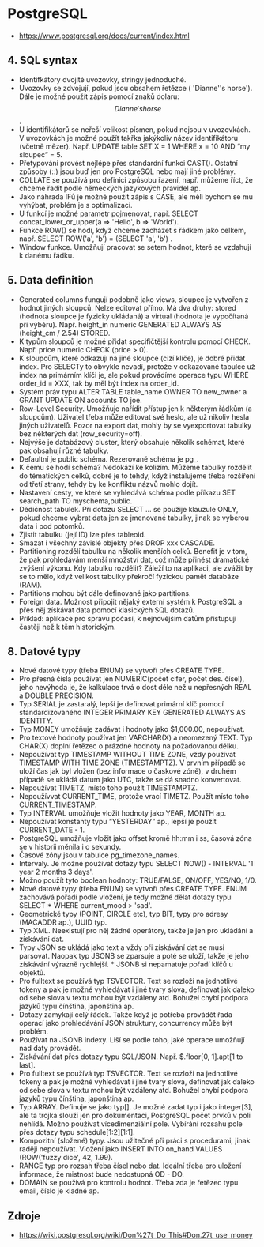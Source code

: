 # PostgreSQL
* https://www.postgresql.org/docs/current/index.html

## 4. SQL syntax
* Identifkátory dvojíté uvozovky, stringy jednoduché. 
* Uvozovky se zdvojují, pokud jsou obsahem řetězce ( 'Dianne''s horse'). Dále je možné použít zápis pomocí znaků dolaru: $$Dianne's horse$$.
* U identifikátorů se neřeší velikost písmen, pokud nejsou v uvozovkách. V uvozovkách je možné použít takřka jakýkoliv název identifikátoru (včetně mězer). Např. UPDATE table SET X = 1 WHERE x = 10 AND “my sloupec” = 5.
* Přetypování provést nejlépe přes standardní funkci CAST(). Ostatní způsoby (::) jsou buď jen pro PostgreSQL nebo mají jiné problémy.
* COLLATE se používá pro definici způsobu řazení, např. můžeme říct, že chceme řadit podle německých jazykových pravidel ap.
* Jako náhrada IFů je možné použít zápis s CASE, ale měli bychom se mu vyhýbat, problém je s optimalizací.
* U funkcí je možné parametr pojmenovat, např. SELECT concat_lower_or_upper(a => 'Hello', b => 'World').
* Funkce ROW() se hodí, když chceme zacházet s řádkem jako celkem, např. SELECT ROW('a', 'b') = (SELECT 'a', 'b') .
* Window funkce. Umožňují pracovat se setem hodnot, které se vzdahují k danému řádku.

## 5. Data definition
* Generated columns fungují podobně jako views, sloupec je vytvořen z hodnot jiných sloupců. Nelze editovat přímo. Má dva druhy: stored (hodnota sloupce je fyzicky ukládaná) a virtual (hodnota je vypočítaná při výběru). Např. height_in numeric GENERATED ALWAYS AS (height_cm / 2.54) STORED. 
* K typům sloupců je možné přidat specifičtější kontrolu pomocí CHECK. Např. price numeric CHECK (price > 0).
* K sloupcům, které odkazují na jiné sloupce (cizí klíče), je dobré přidat index. Pro SELECTy to obvykle nevadí, protože v odkazované tabulce už index na primárním klíči je, ale pokud provádíme operace typu WHERE order_id = XXX, tak by měl být index na order_id.
* Systém práv typu ALTER TABLE table_name OWNER TO new_owner a GRANT UPDATE ON accounts TO joe.
* Row-Level Security. Umožňuje nařídit přístup jen k některým řádkům (a sloupcům). Uživatel třeba může editovat své heslo, ale už nikoliv hesla jiných uživatelů. Pozor na export dat, mohly by se vyexportovat tabulky bez některých dat (row_security=off).
* Nejvýše je databázový cluster, který obsahuje několik schémat, které pak obsahují různé tabulky.
* Defaultní je public schéma. Rezerované schéma je pg_.
* K čemu se hodí schéma? Nedokází ke kolizím. Můžeme tabulky rozdělit do tématických celků, dobré je to tehdy, když instalujeme třeba rozšíření od třetí strany, tehdy by ke konfliktu názvů mohlo dojít.
* Nastavení cesty, ve které se vyhledává schéma podle příkazu SET search_path TO myschema,public.
* Dědičnost tabulek. Při dotazu SELECT … se použije klauzule ONLY, pokud chceme vybrat data jen ze jmenované tabulky, jinak se vyberou data i pod potomků.
* Zjistit tabulku (její ID) lze přes tableoid.
* Smazat i všechny závislé objekty přes DROP xxx CASCADE. 
* Partitioning rozdělí tabulku na několik menších celků. Benefit je v tom, že pak prohledávám menší množství dat, což může přinést dramatické zvýšení výkonu. Kdy tabulku rozdělit? Záleží to na aplikaci, ale zvážit by se to mělo, když velikost tabulky překročí fyzickou paměť databáze (RAM).
* Partitions mohou být dále definované jako partitions.
* Foreign data. Možnost připojit nějaký externí systém k PostgreSQL a přes něj získávat data pomocí klasických SQL dotazů.
* Příklad: aplikace pro správu počasí, k nejnovějším datům přistupuji častěji než k těm historickým.


## 8. Datové typy
* Nové datové typy (třeba ENUM) se vytvoří přes CREATE TYPE.
* Pro přesná čísla používat jen NUMERIC(počet cifer, počet des. čísel), jeho nevýhoda je, že kalkulace trvá o dost déle než u nepřesných REAL a DOUBLE PRECISION.
* Typ SERIAL je zastaralý, lepší je definovat primární klíč pomocí standardizovaného INTEGER PRIMARY KEY GENERATED ALWAYS AS IDENTITY.
* Typ MONEY umožňuje zadávat i hodnoty jako $1,000.00, nepoužívat.
* Pro textové hodnoty používat jen VARCHAR(X) a neomezený TEXT. Typ CHAR(X) doplní řetězec o prázdné hodnoty na požadovanou délku.
* Nepoužívat typ TIMESTAMP WITHOUT TIME ZONE, vždy používat TIMESTAMP WITH TIME ZONE (TIMESTAMPTZ). V prvním případě se uloží čas jak byl vložen (bez informace o časkové zóně), v druhém případě se ukládá datum jako UTC, takže se dá snadno konvertovat.
* Nepoužívat TIMETZ, místo toho použít TIMESTAMPTZ. 
* Nepoužívvat CURRENT_TIME, protože vrací TIMETZ. Použít místo toho CURRENT_TIMESTAMP.
* Typ INTERVAL umožňuje vložit hodnoty jako YEAR, MONTH ap.
* Nepoužívat konstanty typu “YESTERDAY” ap., lepší je použít CURRENT_DATE - 1.
* PostgreSQL umožňuje vložit jako offset kromě hh:mm i ss, časová zóna se v historii měnila i o sekundy.
* Časové zóny jsou v tabulce pg_timezone_names.
* Intervaly. Je možné používat dotazy typu SELECT NOW() - INTERVAL '1 year 2 months 3 days'.
* Možno použít tyto boolean hodnoty: TRUE/FALSE, ON/OFF, YES/NO, 1/0.
* Nové datové typy (třeba ENUM) se vytvoří přes CREATE TYPE. ENUM zachovává pořadí podle vložení, je tedy možné dělat dotazy typu SELECT * WHERE current_mood > 'sad'.
* Geometrické typy (POINT, CIRCLE etc), typ BIT, typy pro adresy (MACADDR ap.), UUID typ.
* Typ XML. Neexistují pro něj žádné operátory, takže je jen pro ukládání a získávání dat.
* Typy JSON se ukládá jako text a vždy při získávání dat se musí parsovat. Naopak typ JSONB se zparsuje a poté se uloží, takže je jeho získávání výrazně rychlejší. * JSONB si nepamatuje pořadí klíčů u objektů. 
* Pro fulltext se používá typ TSVECTOR. Text se rozloží na jednotlivé tokeny a pak je možné vyhledávat i jiné tvary slova, definovat jak daleko od sebe slova v textu mohou být vzdáleny atd. Bohužel chybí podpora jazyků typu čínština, japonština ap.
* Dotazy zamykají celý řádek. Takže když je potřeba provádět řada operací jako prohledávání JSON struktury, concurrency může být problém.
* Používat na JSONB indexy. Liší se podle toho, jaké operace umožňují nad daty provádět.
* Získávání dat přes dotazy typu SQL/JSON. Např. $.floor[0, 1].apt[1 to last].
* Pro fulltext se používá typ TSVECTOR. Text se rozloží na jednotlivé tokeny a pak je možné vyhledávat i jiné tvary slova, definovat jak daleko od sebe slova v textu mohou být vzdáleny atd. Bohužel chybí podpora jazyků typu čínština, japonština ap.
* Typ ARRAY. Definuje se jako typ[]. Je možné zadat typ i jako integer[3], ale ta trojka slouží jen pro dokumentaci, PostgreSQL počet prvků v poli nehlídá.  Možno používat vícedimenziální pole. Vybírání rozsahu pole přes dotazy typu schedule[1:2][1:1].
* Kompozitní (složené) typy. Jsou užitečné při práci s procedurami, jinak raději nepoužívat. Vložení jako INSERT INTO on_hand VALUES (ROW('fuzzy dice', 42, 1.99).
* RANGE typ pro rozsah třeba čísel nebo dat. Ideální třeba pro uložení informace, že mistnost bude nedostupná OD - DO.
* DOMAIN se používá pro kontrolu hodnot. Třeba zda je řetězec typu email, číslo je kladné ap.

## Zdroje
* https://wiki.postgresql.org/wiki/Don%27t_Do_This#Don.27t_use_money 
